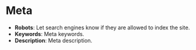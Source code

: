 # Meta

* **Robots**: Let search engines know if they are allowed to index the site.
* **Keywords**: Meta keywords.
* **Description**: Meta description.